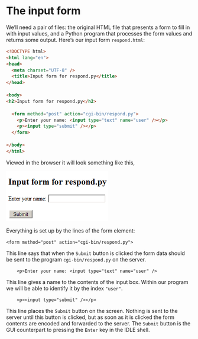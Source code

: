 # The input form

We’ll need a pair of files: the original HTML file that presents a form
to fill in with input values, and a Python program that processes the
form values and returns some output. Here’s our input form
`respond.html`:

``` html
<!DOCTYPE html>
<html lang="en">
<head>
  <meta charset="UTF-8" />
  <title>Input form for respond.py</title>
</head>
 
<body>
<h2>Input form for respond.py</h2>

  <form method="post" action="cgi-bin/respond.py">
    <p>Enter your name: <input type="text" name="user" /></p>
    <p><input type="submit" /></p>
  </form>

</body>
</html>
```

Viewed in the browser it will look something like this,

![.](09_respond.html.output.png)

Everything is set up by the lines of the form element:

    <form method="post" action="cgi-bin/respond.py">

This line says that when the `Submit` button is clicked the form data
should be sent to the program `cgi-bin/respond.py` on the server.

        <p>Enter your name: <input type="text" name="user" />

This line gives a name to the contents of the input box. Within our
program we will be able to identify it by the index `"user"`.

        <p><input type="submit" /></p>

This line places the `Submit` button on the screen. Nothing is sent to
the server until this button is clicked, but as soon as it is clicked
the form contents are encoded and forwarded to the server. The `Submit`
button is the GUI counterpart to pressing the `Enter` key in the IDLE
shell.
